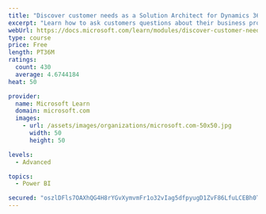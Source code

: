 ```yaml
---
title: "Discover customer needs as a Solution Architect for Dynamics 365 and Power Platform"
excerpt: "Learn how to ask customers questions about their business processes and feature requirements to create a viable solution."
webUrl: https://docs.microsoft.com/learn/modules/discover-customer-needs/
type: course
price: Free
length: PT36M
ratings:
  count: 430
  average: 4.6744184
heat: 50

provider:
  name: Microsoft Learn
  domain: microsoft.com
  images:
    - url: /assets/images/organizations/microsoft.com-50x50.jpg
      width: 50
      height: 50

levels:
  - Advanced

topics:
  - Power BI

secured: "oszlDFls7OAXhQG4H8rYGvXymvmFr1o32vIag5dfpyugD1ZvF86LfuLCEBh0T0IOFaMmWejEf8hdm8xl+br+Yo3WosjFYVSOwvLwFTKMhDGJfzBmallsbKiVfFem03GtDECLm+lJnw/kEjS8qH+cufTuoJiXGrUgmKuc0Qv3VRah601D/Di6ggEFrYelqSLVKa9b69AQfxg2gk3OURh36NNNxBSlB7/ztgXvOARtbZfXzXYMS+L94gT/xBlByO8lmNNSRhPrdMRiMl8ypwmzHossg6Tvb0BrTCSFGXfxdJhfwLu6tekSbBopf+vvoKje1t2QDBoF8iekg4DXYvOFWev4gLFVjK4IMPhUVE5nrRhXYvwRGFlkWLybDN9DEmrFGikWLPJerqLByFoUGejpMPzoUYkTpTBSaS+TZlBgrCo=;ZLYucmEALJpFcxpug2l3IQ=="
---
```


